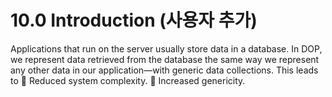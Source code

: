 # 10.0 Introduction (사용자 추가)

Applications that run on the server usually store data in a database. In DOP, we
represent data retrieved from the database the same way we represent any other data
in our application—with generic data collections. This leads to
 Reduced system complexity.
 Increased genericity.